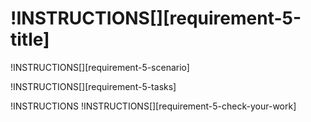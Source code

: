 # !INSTRUCTIONS[][requirement-5-title]

!INSTRUCTIONS[][requirement-5-scenario]

!INSTRUCTIONS[][requirement-5-tasks]

!INSTRUCTIONS[](https://raw.githubusercontent.com/LODSContent/Challenge-V2-Framework/master/Templates/LevelSpecific/Checks/@lab.Variable(difficulty).md)
!INSTRUCTIONS[][requirement-5-check-your-work]

